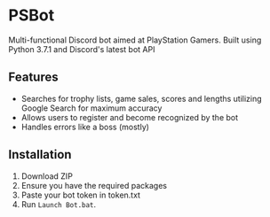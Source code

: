 # PSBot
 Multi-functional Discord bot aimed at PlayStation Gamers.
 Built using Python 3.7.1 and Discord's latest bot API

## Features
* Searches for trophy lists, game sales, scores and lengths utilizing Google Search for maximum accuracy
* Allows users to register and become recognized by the bot
* Handles errors like a boss (mostly)

## Installation
1. Download ZIP
2. Ensure you have the required packages
3. Paste your bot token in token.txt
4. Run `Launch Bot.bat`.
